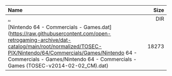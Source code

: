 |Name|Size|
|:---|---:|
|[..](../index.html)|DIR|
|[Nintendo 64 - Commercials - Games.dat](https://raw.githubusercontent.com/open-retrogaming-archive/dat-catalog/main/root/normalized/TOSEC-PIX/Nintendo/64/Commercials/Games/Nintendo 64 - Commercials - Games/Nintendo 64 - Commercials - Games (TOSEC-v2014-02-02_CM).dat)|18273|
